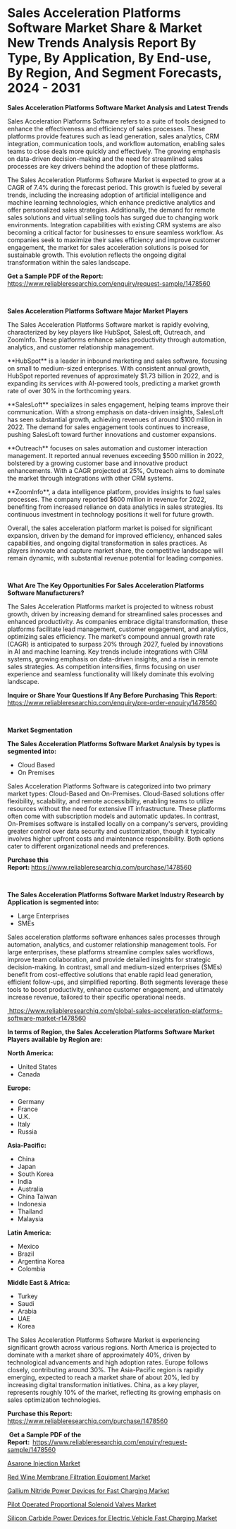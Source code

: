 <p><h1>Sales Acceleration Platforms Software Market Share & Market New Trends Analysis Report By Type, By Application, By End-use, By Region, And Segment Forecasts, 2024 - 2031</h1></p><p><strong>Sales Acceleration Platforms Software Market Analysis and Latest Trends</strong></p>
<p><p>Sales Acceleration Platforms Software refers to a suite of tools designed to enhance the effectiveness and efficiency of sales processes. These platforms provide features such as lead generation, sales analytics, CRM integration, communication tools, and workflow automation, enabling sales teams to close deals more quickly and effectively. The growing emphasis on data-driven decision-making and the need for streamlined sales processes are key drivers behind the adoption of these platforms.</p><p>The Sales Acceleration Platforms Software Market is expected to grow at a CAGR of 7.4% during the forecast period. This growth is fueled by several trends, including the increasing adoption of artificial intelligence and machine learning technologies, which enhance predictive analytics and offer personalized sales strategies. Additionally, the demand for remote sales solutions and virtual selling tools has surged due to changing work environments. Integration capabilities with existing CRM systems are also becoming a critical factor for businesses to ensure seamless workflow. As companies seek to maximize their sales efficiency and improve customer engagement, the market for sales acceleration solutions is poised for sustainable growth. This evolution reflects the ongoing digital transformation within the sales landscape.</p></p>
<p><strong>Get a Sample PDF of the Report:&nbsp;</strong> <a href="https://www.reliableresearchiq.com/enquiry/request-sample/1478560?utm_campaign=1847&utm_medium=2&utm_source=Github&utm_content=ia&utm_term=09122024&utm_id=sales-acceleration-platforms-software">https://www.reliableresearchiq.com/enquiry/request-sample/1478560</a></p>
<p>&nbsp;</p>
<p><strong>Sales Acceleration Platforms Software Major Market Players</strong></p>
<p><p>The Sales Acceleration Platforms Software market is rapidly evolving, characterized by key players like HubSpot, SalesLoft, Outreach, and ZoomInfo. These platforms enhance sales productivity through automation, analytics, and customer relationship management.</p><p>**HubSpot** is a leader in inbound marketing and sales software, focusing on small to medium-sized enterprises. With consistent annual growth, HubSpot reported revenues of approximately $1.73 billion in 2022, and is expanding its services with AI-powered tools, predicting a market growth rate of over 30% in the forthcoming years.</p><p>**SalesLoft** specializes in sales engagement, helping teams improve their communication. With a strong emphasis on data-driven insights, SalesLoft has seen substantial growth, achieving revenues of around $100 million in 2022. The demand for sales engagement tools continues to increase, pushing SalesLoft toward further innovations and customer expansions.</p><p>**Outreach** focuses on sales automation and customer interaction management. It reported annual revenues exceeding $500 million in 2022, bolstered by a growing customer base and innovative product enhancements. With a CAGR projected at 25%, Outreach aims to dominate the market through integrations with other CRM systems.</p><p>**ZoomInfo**, a data intelligence platform, provides insights to fuel sales processes. The company reported $600 million in revenue for 2022, benefiting from increased reliance on data analytics in sales strategies. Its continuous investment in technology positions it well for future growth.</p><p>Overall, the sales acceleration platform market is poised for significant expansion, driven by the demand for improved efficiency, enhanced sales capabilities, and ongoing digital transformation in sales practices. As players innovate and capture market share, the competitive landscape will remain dynamic, with substantial revenue potential for leading companies.</p></p>
<p>&nbsp;</p>
<p><strong>What Are The Key Opportunities For Sales Acceleration Platforms Software Manufacturers?</strong></p>
<p><p>The Sales Acceleration Platforms market is projected to witness robust growth, driven by increasing demand for streamlined sales processes and enhanced productivity. As companies embrace digital transformation, these platforms facilitate lead management, customer engagement, and analytics, optimizing sales efficiency. The market's compound annual growth rate (CAGR) is anticipated to surpass 20% through 2027, fueled by innovations in AI and machine learning. Key trends include integrations with CRM systems, growing emphasis on data-driven insights, and a rise in remote sales strategies. As competition intensifies, firms focusing on user experience and seamless functionality will likely dominate this evolving landscape.</p></p>
<p><strong>Inquire or Share Your Questions If Any Before Purchasing This Report:</strong> <a href="https://www.reliableresearchiq.com/enquiry/pre-order-enquiry/1478560?utm_campaign=1847&utm_medium=2&utm_source=Github&utm_content=ia&utm_term=09122024&utm_id=sales-acceleration-platforms-software">https://www.reliableresearchiq.com/enquiry/pre-order-enquiry/1478560</a></p>
<p>&nbsp;</p>
<p><strong>Market Segmentation</strong></p>
<p><strong>The Sales Acceleration Platforms Software Market Analysis by types is segmented into:</strong></p>
<p><ul><li>Cloud Based</li><li>On Premises</li></ul></p>
<p><p>Sales Acceleration Platforms Software is categorized into two primary market types: Cloud-Based and On-Premises. Cloud-Based solutions offer flexibility, scalability, and remote accessibility, enabling teams to utilize resources without the need for extensive IT infrastructure. These platforms often come with subscription models and automatic updates. In contrast, On-Premises software is installed locally on a company's servers, providing greater control over data security and customization, though it typically involves higher upfront costs and maintenance responsibility. Both options cater to different organizational needs and preferences.</p></p>
<p><strong>Purchase this Report:&nbsp;</strong><a href="https://www.reliableresearchiq.com/purchase/1478560?utm_campaign=1847&utm_medium=2&utm_source=Github&utm_content=ia&utm_term=09122024&utm_id=sales-acceleration-platforms-software">https://www.reliableresearchiq.com/purchase/1478560</a></p>
<p>&nbsp;</p>
<p><strong>The Sales Acceleration Platforms Software Market Industry Research by Application is segmented into:</strong></p>
<p><ul><li>Large Enterprises</li><li>SMEs</li></ul></p>
<p><p>Sales acceleration platforms software enhances sales processes through automation, analytics, and customer relationship management tools. For large enterprises, these platforms streamline complex sales workflows, improve team collaboration, and provide detailed insights for strategic decision-making. In contrast, small and medium-sized enterprises (SMEs) benefit from cost-effective solutions that enable rapid lead generation, efficient follow-ups, and simplified reporting. Both segments leverage these tools to boost productivity, enhance customer engagement, and ultimately increase revenue, tailored to their specific operational needs.</p></p>
<p><a href="https://www.reliableresearchiq.com/global-sales-acceleration-platforms-software-market-r1478560?utm_campaign=1847&utm_medium=2&utm_source=Github&utm_content=ia&utm_term=09122024&utm_id=sales-acceleration-platforms-software">&nbsp;https://www.reliableresearchiq.com/global-sales-acceleration-platforms-software-market-r1478560</a></p>
<p><strong>In terms of Region, the Sales Acceleration Platforms Software Market Players available by Region are:</strong></p>
<p>
    <p> <strong> North America: </strong>
        <ul>
            <li>United States</li>
            <li>Canada</li>
        </ul>
        </p> 
    <p> <strong> Europe: </strong>
        <ul>
            <li>Germany</li>
            <li>France</li>
            <li>U.K.</li>
            <li>Italy</li>
            <li>Russia</li>
        </ul>
        </p> 
    <p> <strong> Asia-Pacific: </strong>
        <ul>
            <li>China</li>
            <li>Japan</li>
            <li>South Korea</li>
            <li>India</li>
            <li>Australia</li>
            <li>China Taiwan</li>
            <li>Indonesia</li>
            <li>Thailand</li>
            <li>Malaysia</li>
        </ul>
        </p> 
    <p> <strong> Latin America: </strong>
        <ul>
            <li>Mexico</li>
            <li>Brazil</li>
            <li>Argentina Korea</li>
            <li>Colombia</li>
        </ul>
        </p> 
    <p> <strong> Middle East & Africa: </strong>
        <ul>
            <li>Turkey</li>
            <li>Saudi</li>
            <li>Arabia</li>
            <li>UAE</li>
            <li>Korea</li>
        </ul>
    </p>
    </p>
<p><p>The Sales Acceleration Platforms Software Market is experiencing significant growth across various regions. North America is projected to dominate with a market share of approximately 40%, driven by technological advancements and high adoption rates. Europe follows closely, contributing around 30%. The Asia-Pacific region is rapidly emerging, expected to reach a market share of about 20%, led by increasing digital transformation initiatives. China, as a key player, represents roughly 10% of the market, reflecting its growing emphasis on sales optimization technologies.</p></p>
<p><strong>Purchase this Report: </strong><a href="https://www.reliableresearchiq.com/purchase/1478560?utm_campaign=1847&utm_medium=2&utm_source=Github&utm_content=ia&utm_term=09122024&utm_id=sales-acceleration-platforms-software">https://www.reliableresearchiq.com/purchase/1478560</a></p>
<p>&nbsp;<strong>Get a Sample PDF of the Report:&nbsp;&nbsp;</strong><a href="https://www.reliableresearchiq.com/enquiry/request-sample/1478560?utm_campaign=1847&utm_medium=2&utm_source=Github&utm_content=ia&utm_term=09122024&utm_id=sales-acceleration-platforms-software">https://www.reliableresearchiq.com/enquiry/request-sample/1478560</a></p>
<p><strong></strong></p>
<p><p><a href="https://www.linkedin.com/pulse/asarone-injection-market-evolution-regional-adaptations-innovation-jhlwc?utm_campaign=1847&utm_medium=2&utm_source=Github&utm_content=ia&utm_term=09122024&utm_id=sales-acceleration-platforms-software">Asarone Injection Market</a></p><p><a href="https://www.linkedin.com/pulse/global-red-wine-membrane-filtration-equipment-market-landscape-iqksc?utm_campaign=1847&utm_medium=2&utm_source=Github&utm_content=ia&utm_term=09122024&utm_id=sales-acceleration-platforms-software">Red Wine Membrane Filtration Equipment Market</a></p><p><a href="https://www.linkedin.com/pulse/gallium-nitride-power-devices-fast-charging-market-size-ehaaf?utm_campaign=1847&utm_medium=2&utm_source=Github&utm_content=ia&utm_term=09122024&utm_id=sales-acceleration-platforms-software">Gallium Nitride Power Devices for Fast Charging Market</a></p><p><a href="https://www.linkedin.com/pulse/pilot-operated-proportional-solenoid-valves-market-insights-vhkpc?utm_campaign=1847&utm_medium=2&utm_source=Github&utm_content=ia&utm_term=09122024&utm_id=sales-acceleration-platforms-software">Pilot Operated Proportional Solenoid Valves Market</a></p><p><a href="https://www.linkedin.com/pulse/factors-driving-growth-silicon-carbide-power-devices-electric-jvigf?utm_campaign=1847&utm_medium=2&utm_source=Github&utm_content=ia&utm_term=09122024&utm_id=sales-acceleration-platforms-software">Silicon Carbide Power Devices for Electric Vehicle Fast Charging Market</a></p></p>